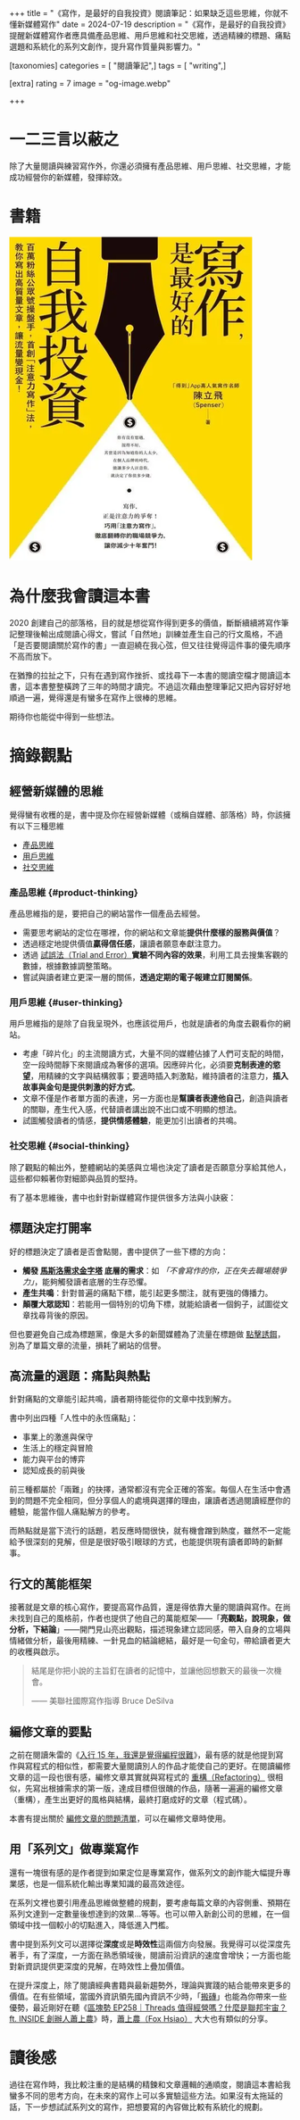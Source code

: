 +++
title = "《寫作，是最好的自我投資》閱讀筆記：如果缺乏這些思維，你就不懂新媒體寫作"
date = 2024-07-19
description = "《寫作，是最好的自我投資》提醒新媒體寫作者應具備產品思維、用戶思維和社交思維，透過精練的標題、痛點選題和系統化的系列文創作，提升寫作質量與影響力。"

[taxonomies]
categories = [ "閱讀筆記",]
tags = [ "writing",]

[extra]
rating = 7
image = "og-image.webp"

+++

# 一二三言以蔽之
除了大量閱讀與練習寫作外，你還必須擁有產品思維、用戶思維、社交思維，才能成功經營你的新媒體，發揮綜效。

# 書籍
[![](book.webp)](https://readmoo.com/book/210102582000101)

# 為什麼我會讀這本書

2020 創建自己的部落格，目的就是想從寫作得到更多的價值，斷斷續續將寫作筆記整理後輸出成閱讀心得文，嘗試「自然地」訓練並產生自己的行文風格，不過「是否要閱讀關於寫作的書」一直迴繞在我心弦，但又往往覺得這件事的優先順序不高而放下。

在猶豫的拉扯之下，只有在遇到寫作挫折、或找尋下一本書的閱讀空檔才閱讀這本書，這本書整整橫跨了三年的時間才讀完。不過這次藉由整理筆記又把內容好好地順過一遍，覺得還是有蠻多在寫作上很棒的思維。

期待你也能從中得到一些想法。

# 摘錄觀點
## 經營新媒體的思維
覺得蠻有收穫的是，書中提及你在經營新媒體（或稱自媒體、部落格）時，你該擁有以下三種思維
* [產品思維](#product-thinking)
* [用戶思維](#user-thinking)
* [社交思維](#social-thinking)

### 產品思維 {#product-thinking}
產品思維指的是，要把自己的網站當作一個產品去經營。
* 需要思考網站的定位在哪裡，你的網站和文章能**提供什麼樣的服務與價值**？
* 透過穩定地提供價值**贏得信任感**，讓讀者願意奉獻注意力。
* 透過 [試誤法（Trial and Error）](https://zh.wikipedia.org/zh-tw/%E5%B0%9D%E8%AF%95%E9%94%99%E8%AF%AF%E6%B3%95)**實驗不同內容的效果**，利用工具去搜集客觀的數據，根據數據調整策略。
* 嘗試與讀者建立更深一層的關係，**透過定期的電子報建立訂閱關係**。

### 用戶思維 {#user-thinking}
用戶思維指的是除了自我呈現外，也應該從用戶，也就是讀者的角度去觀看你的網站。
* 考慮「碎片化」的主流閱讀方式，大量不同的媒體佔據了人們可支配的時間，空一段時間靜下來閱讀成為奢侈的選項。因應碎片化，必須要**克制表達的慾望**，用精練的文字與結構敘事；要適時插入刺激點，維持讀者的注意力，**插入故事與金句是提供刺激的好方式**。
* 文章不僅是作者單方面的表達，另一方面也是**幫讀者表達他自己**，創造與讀者的關聯，產生代入感，代替讀者講出說不出口或不明顯的想法。
* 試圖觸發讀者的情感，**提供情感體驗**，能更加引出讀者的共鳴。

### 社交思維 {#social-thinking}
除了觀點的輸出外，整體網站的美感與立場也決定了讀者是否願意分享給其他人，這些都仰賴著你對細節與品質的堅持。

有了基本思維後，書中也針對新媒體寫作提供很多方法與小訣竅：
## 標題決定打開率
好的標題決定了讀者是否會點閱，書中提供了一些下標的方向：
* **觸發 [馬斯洛需求金字塔](https://zh.wikipedia.org/zh-tw/%E9%9C%80%E6%B1%82%E5%B1%82%E6%AC%A1%E7%90%86%E8%AE%BA) 底層的需求**：如 *「不會寫作的你，正在失去職場競爭力」*，能夠觸發讀者底層的生存恐懼。
* **產生共鳴**：針對普遍的痛點下標，能引起更多關注，就有更強的傳播力。
* **顛覆大眾認知**：若能用一個特別的切角下標，就能給讀者一個鉤子，試圖從文章找尋背後的原因。

但也要避免自己成為標題黨，像是大多的新聞媒體為了流量在標題做 [點擊誘餌](https://zh.wikipedia.org/zh-tw/%E6%A0%87%E9%A2%98%E5%85%9A)，別為了單篇文章的流量，損耗了網站的信譽。

## 高流量的選題：痛點與熱點
針對痛點的文章能引起共鳴，讀者期待能從你的文章中找到解方。

書中列出四種「人性中的永恆痛點」：
* 事業上的激進與保守
* 生活上的穩定與冒險
* 能力與平台的博弈
* 認知成長的前與後

前三種都屬於「兩難」的抉擇，通常都沒有完全正確的答案。每個人在生活中會遇到的問題不完全相同，但分享個人的處境與選擇的理由，讓讀者透過閱讀經歷你的體驗，能當作個人痛點解方的參考。

而熱點就是當下流行的話題，若反應時間很快，就有機會蹭到熱度，雖然不一定能給予很深刻的見解，但是是很好吸引眼球的方式，也能提供現有讀者即時的新鮮事。

## 行文的萬能框架
接著就是文章的核心寫作，要提高寫作品質，還是得依靠大量的閱讀與寫作。在尚未找到自己的風格前，作者也提供了他自己的萬能框架——「**亮觀點，說現象，做分析，下結論**」——開門見山亮出觀點，描述現象建立認同感，帶入自身的立場與情緒做分析，最後用精練、一針見血的結論總結，最好是一句金句，帶給讀者更大的收穫與啟示。

> 結尾是你把小說的主旨釘在讀者的記憶中，並讓他回想數天的最後一次機會。
>
> —— 美聯社國際寫作指導 Bruce DeSilva

## 編修文章的要點

之前在閱讀朱雷的《[入行 15 年，我還是覺得編程很難](@/wisdom/articles/15-years-in-programming/index.md)》，最有感的就是他提到寫作與寫程式的相似性，都需要大量閱讀別人的作品才能使自己的更好。在閱讀編修文章的這一段也很有感，編修文章其實就與寫程式的 [重構（Refactoring）](https://zh.wikipedia.org/zh-tw/%E4%BB%A3%E7%A0%81%E9%87%8D%E6%9E%84) 很相似，先寫出根據需求的第一版，達成目標但很醜的作品，隨著一遍遍的編修文章（重構），產生出更好的風格與結構，最終打磨成好的文章（程式碼）。

本書有提出關於 [編修文章的問題清單](@/wisdom/lists/editing-questions/index.md)，可以在編修文章時使用。

## 用「系列文」做專業寫作

還有一塊很有感的是作者提到如果定位是專業寫作，做系列文的創作能大幅提升專業感，也是一個系統化輸出專業知識的最高效途徑。

在系列文裡也要引用產品思維做整體的規劃，要考慮每篇文章的內容側重、預期在系列文達到一定數量後想達到的效果...等等。也可以帶入新創公司的思維，在一個領域中找一個較小的切點進入，降低進入門檻。

書中提到系列文可以選擇從**深度**或是**時效性**這兩個方向發展。我覺得可以從深度先著手，有了深度，一方面在熟悉領域後，閱讀前沿資訊的速度會增快；一方面也能對新資訊提供更深度的見解，在時效性上疊加價值。

在提升深度上，除了閱讀經典書籍與最新趨勢外，理論與實踐的結合能帶來更多的價值。在有些領域，當國外資訊領先國內資訊不少時，「[搬磚](https://theinitium.com/article/20170321-mainland-infosmuggler)」也能為你帶來一些優勢，最近剛好在聽《[區塊勢 EP258｜Threads 值得經營嗎？什麼是聯邦宇宙？ft. INSIDE 創辦人蕭上農](https://blocktrend.firstory.io/episodes/clyokllla0dmj011da1ck7vu4)》時，[蕭上農（Fox Hsiao）](https://x.com/pirrer) 大大也有類似的分享。

# 讀後感
過往在寫作時，我比較注重的是結構的精鍊和文章邏輯的通順度，閱讀這本書給我蠻多不同的思考方向，在未來的寫作上可以多實驗這些方法。如果沒有太拖延的話，下一步想試試系列文的寫作，把想要寫的內容做比較有系統化的規劃。
